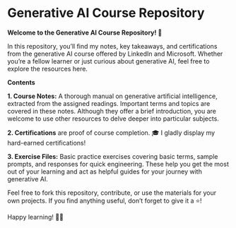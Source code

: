 # Generative AI Course Repository
**Welcome to the Generative AI Course Repository! 🌟**

In this repository, you’ll find my notes, key takeaways, and certifications from the generative AI course offered by LinkedIn and Microsoft. Whether you’re a fellow learner or just curious about generative AI, feel free to explore the resources here.

**Contents**

**1. Course Notes:** A thorough manual on generative artificial intelligence, extracted from the assigned readings. Important terms and topics are covered in these notes. Although they offer a brief introduction, you are welcome to use other resources to delve deeper into particular subjects.

**2. Certifications** are proof of course completion. 🎓 I gladly display my hard-earned certifications!

**3. Exercise Files:** Basic practice exercises covering basic terms, sample prompts, and responses for quick engineering. These help you get the most out of your learning and act as helpful guides for your journey with generative AI.

Feel free to fork this repository, contribute, or use the materials for your own projects. If you find anything useful, don’t forget to give it a ⭐️!

Happy learning! 🚀🤖
